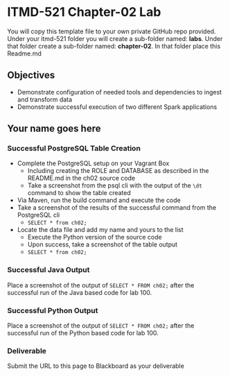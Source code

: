 # ITMD-521 Chapter-02 Lab

You will copy this template file to your own private GitHub repo provided.  Under your itmd-521 folder you will create a sub-folder named: **labs**.  Under that folder create a sub-folder named: **chapter-02**.  In that folder place this Readme.md

## Objectives

- Demonstrate configuration of needed tools and dependencies to ingest and transform data
- Demonstrate successful execution of two different Spark applications  

## Your name goes here

### Successful PostgreSQL Table Creation

- Complete the PostgreSQL setup on your Vagrant Box
  - Including creating the ROLE and DATABASE as described in the README.md in the ch02 source code
  - Take a screenshot from the psql cli with the output of the `\dt` command to show the table created
- Via Maven, run the build command and execute the code
- Take a screenshot of the results of the successful command from the PostgreSQL cli
  - `SELECT * from ch02;`
- Locate the data file and add my name and yours to the list
  - Execute the Python version of the source code
  - Upon success, take a screenshot of the table output
  - `SELECT * from ch02;`

### Successful Java Output

Place a screenshot of the output of `SELECT * FROM ch02;` after the successful run of the Java based code for lab 100.

### Successful Python Output

Place a screenshot of the output of `SELECT * FROM ch02;` after the successful run of the Python based code for lab 100.

### Deliverable

Submit the URL to this page to Blackboard as your deliverable
